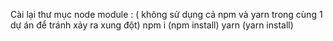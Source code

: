Cài lại thư mục node module : ( không sử dụng cả npm và yarn trong cùng 1 dự án để tránh xảy ra xung đột)
npm i (npm install)
yarn (yarn install)